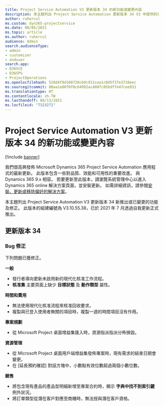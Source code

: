 ```yaml
---
title: Project Service Automation V3 更新版本 34 的新功能或變更內容
description: 本主題列出 Project Service Automation 更新版本 34 V3 中提供的功能和修正。
author: ruhercul
ms.custom: dyn365-projectservice
ms.date: 08/05/2021
ms.topic: article
ms.author: ruhercul
audience: Admin
search.audienceType:
- admin
- customizer
- enduser
search.app:
- D365CE
- D365PS
- ProjectOperations
ms.openlocfilehash: 528d4f8d108720cb9c912cea1c0d5f37e3716eec
ms.sourcegitcommit: 80aa1e8070f0cb4992ac408fc05bdffe47cee931
ms.translationtype: HT
ms.contentlocale: zh-TW
ms.lasthandoff: 08/13/2021
ms.locfileid: "7323271"
---
```

# <a name="whats-new-or-changed-in-project-service-automation-update-release-34-v3"></a>Project Service Automation V3 更新版本 34 的新功能或變更內容

[!include [banner](../includes/psa-now-project-operations.md)]

我們很高興發佈 Microsoft Dynamics 365 Project Service Automation 應用程式的最新更新。 此版本包含一些對品質、效能和可用性的重要改進。 與 Dynamics 365 9.x 相容。 若要更新至此版本，請瀏覽系統管理中心以進入 Dynamics 365 online 解決方案頁面，並安裝更新。 如需詳細資訊，請參閱[安裝、更新或移除偏好的解決方案](/power-platform/admin/install-remove-preferred-solution)。

本主題列出 Project Service Automation V3 更新版本 34 新推出或已變更的功能及修正。 此版本的組建編號為 V3.10.55.38，已於 2021 年 7 月透過自我更新正式推出。

## <a name="update-release-34"></a>更新版本 34

### <a name="bug-fixes"></a>Bug 修正
下列問題已獲修正。

**一般**

- 發行者導向更新未啟用新的現代化核准工作流程。
- **核准集** 主要頁面上缺少 **目標狀態** 及 **動作類型** 屬性。

**時間和費用**

- 無法使用現代化核准流程來核准回收要求。
- 複製與已登入使用者無關的項目時，複製一週的時間項目沒有作用。

**專案規劃**

- 從 Microsoft Project 桌面增益集匯入時，資源指派指派分佈損毀。

**資源管理**

- 從 Microsoft Project 桌面用戶端增益集發佈專案時，現有需求的結束日期會變更。
- 在 [延長預約確認] 對話方塊中，小數點有效位數超過兩個小數位數。

**銷售**

- 將包含現有產品的產品型明細新增至專案合約時，顯示 **字典中找不到索引鍵** 例外狀況。
- 將訂單類型從潛在客戶對應至商機時，無法授與潛在客戶資格。
